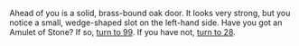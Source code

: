 Ahead of you is a solid, brass-bound oak
door. It looks very strong, but you notice a
small, wedge-shaped slot on the left-hand
side. Have you got an Amulet of Stone? If so,
[turn to 99](!must-have-item!amulet-of-stone!99). If you have not, [turn to 28](28).
